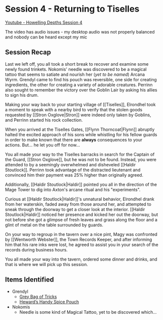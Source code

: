 # Session 4 - Returning to Tiselles

[Youtube - Howelling Depths Session 4](https://youtu.be/nWfkC7KIxlA)

The video has audio issues - my desktop audio was not properly balanced and nobody can be heard except my mic

## Session Recap

Last we left off, you all took a short break to recover and examine some newly found trinkets.  Nokomis' needle was discovered to be a magical tattoo that seems to satiate and nourish her (*yet to be named*) Arcana Wyrm.  Grendyl came to find his pouch was reversible, one side for creating ingredients, the other for creating a variety of adorable creatures.  Perrinn also sought to remember the victory over the Goblin Lair by asking his allies to sign his drum.

Making your way back to your starting village of [[Tiselles]], Elrondhel took a moment to speak with a nearby bird to verify that the stolen goods requested by [[Stron Oxglove|Stron]] were indeed only taken by Goblins, and Perrinn started his rock collection. 

When you arrived at the Tiselles Gates, [[Flynn Thorncoat|Flynn]] abruptly halted the excited approach of his sons while whistling for his fellow guards in order to make known that there are **always** consequences to your actions.  But... he let you off for now...

You all made your way to the Tiselles barracks in search for the Captain of the Guard, [[Stron Oxglove]], but he was not to be found. Instead, you were attended to by a seemingly overwhelmed and disheveled [[Haldir Stoutlock]].  Perrinn took advantage of the distracted lieutenant and convinced him their payment was 25% higher than originally agreed.  

Additionally, [[Haldir Stoutlock|Haldir]] pointed you all in the direction of the Mage Tower to dig into Axton's arcane ritual and his "experiments".

Curious at [[Haldir Stoutlock|Haldir]]'s unnatural behavior, Elrondhel drank from her waterskin, faded away from those around her, and attempted to sneak through the doorway to get a closer look at the interior. [[Haldir Stoutlock|Haldir]] noticed her presence and kicked her out the doorway, but not before she got a glimpse of fresh leaves and grass along the floor and a glint of metal on the table surrounded by guards.

On your way to regroup in the tavern over a nice pint, Magy was confronted by [[Wentworth Webster]], the Town Records Keeper, and after informing him that his rare inks were lost, he agreed to assist you in your search of the records during business hours.

You all made your way into the tavern, ordered some dinner and drinks, and that is where we will pick up this session.

## Items Identified

- Grendyl
	- [Grey Bag of Tricks](https://www.dndbeyond.com/magic-items/2965260-gray-bag-of-tricks)
	- [Heward’s Handy Spice Pouch](https://www.dndbeyond.com/magic-items/27063-hewards-handy-spice-pouch)
- Nokomis
	- Needle is some kind of Magical Tattoo, yet to be discovered which...

